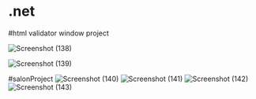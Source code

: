 # .net

#html validator window project

![Screenshot (138)](https://user-images.githubusercontent.com/93193151/208227364-684329b0-8a1b-4c7d-baac-293e167445d6.png)

![Screenshot (139)](https://user-images.githubusercontent.com/93193151/208227356-4001da21-c35f-41e8-9a67-a161cc73eb9d.png)

#salonProject
![Screenshot (140)](https://user-images.githubusercontent.com/93193151/208227521-ff94bc73-7680-40ec-b1ca-29afd853c26d.png)
![Screenshot (141)](https://user-images.githubusercontent.com/93193151/208227522-7153cbf6-d416-4ce9-b290-ff32b5d36456.png)
![Screenshot (142)](https://user-images.githubusercontent.com/93193151/208227523-999bd582-ffb8-4f57-ad2b-66659b073347.png)
![Screenshot (143)](https://user-images.githubusercontent.com/93193151/208227525-421b38bb-4314-404f-a253-5d6f3c3528be.png)
